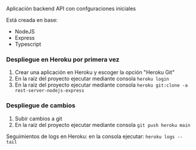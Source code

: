 Aplicación backend API con confguraciones iniciales

Está creada en base:

* NodeJS
* Express
* Typescript

### Despliegue en Heroku por primera vez

1. Crear una aplicación en Heroku y escoger la opción "Heroku Git"
2. En la raíz del proyecto ejecutar mediante consola ``heroku login``
3. En la raíz del proyecto ejecutar mediante consola  ``heroku git:clone -a rest-server-nodejs-express``


### Despliegue de cambios

1. Subir cambios a git
2. En la raíz del proyecto ejecutar mediante consola ``git push heroku main``

Seguimientos de logs en Heroku: en la consola ejecutar: ``heroku logs --tail``